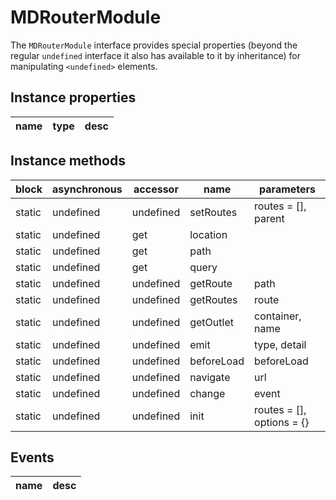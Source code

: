 # MDRouterModule
The `MDRouterModule` interface provides special properties (beyond the regular `undefined` interface it also has available to it by inheritance) for manipulating `<undefined>` elements.

## Instance properties

name|type|desc
---|---|---

## Instance methods

block| asynchronous | accessor| name| parameters
---| --- | ---| ---| ---
static | undefined | undefined| setRoutes| routes = [], parent
static | undefined | get| location| 
static | undefined | get| path| 
static | undefined | get| query| 
static | undefined | undefined| getRoute| path
static | undefined | undefined| getRoutes| route
static | undefined | undefined| getOutlet| container, name
static | undefined | undefined| emit| type, detail
static | undefined | undefined| beforeLoad| beforeLoad
static | undefined | undefined| navigate| url
static | undefined | undefined| change| event
static | undefined | undefined| init| routes = [], options = {}

## Events

name|desc
---|---

